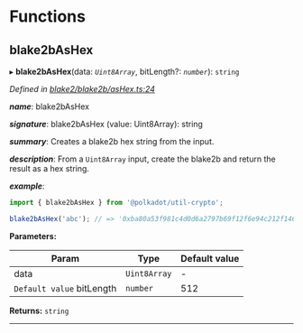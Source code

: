 

# Functions

<a id="blake2bashex"></a>

##  blake2bAsHex

▸ **blake2bAsHex**(data: *`Uint8Array`*, bitLength?: *`number`*): `string`

*Defined in [blake2/blake2b/asHex.ts:24](https://github.com/polkadot-js/common/blob/48008e2/packages/util-crypto/src/blake2/blake2b/asHex.ts#L24)*

*__name__*: blake2bAsHex

*__signature__*: blake2bAsHex (value: Uint8Array): string

*__summary__*: Creates a blake2b hex string from the input.

*__description__*: From a `Uint8Array` input, create the blake2b and return the result as a hex string.

*__example__*:   

```javascript
import { blake2bAsHex } from '@polkadot/util-crypto';

blake2bAsHex('abc'); // => '0xba80a53f981c4d0d6a2797b69f12f6e94c212f14685ac4b74b12bb6fdbffa2d17d87c5392aab792dc252d5de4533cc9518d38aa8dbf1925ab92386edd4009923'
```

**Parameters:**

| Param | Type | Default value |
| ------ | ------ | ------ |
| data | `Uint8Array` | - |
| `Default value` bitLength | `number` | 512 |

**Returns:** `string`

___

